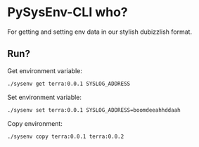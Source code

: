 # PySysEnv-CLI who?

For getting and setting env data in our stylish dubizzlish format.

## Run?

Get environment variable:
```bash
./sysenv get terra:0.0.1 SYSLOG_ADDRESS
```

Set environment variable:
```bash
./sysenv set terra:0.0.1 SYSLOG_ADDRESS=boomdeeahhddaah
```

Copy environment:
```bash
./sysenv copy terra:0.0.1 terra:0.0.2
```
